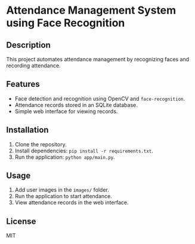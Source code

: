 # Attendance Management System using Face Recognition

## Description
This project automates attendance management by recognizing faces and recording attendance.

## Features
- Face detection and recognition using OpenCV and `face-recognition`.
- Attendance records stored in an SQLite database.
- Simple web interface for viewing records.

## Installation
1. Clone the repository.
2. Install dependencies: `pip install -r requirements.txt`.
3. Run the application: `python app/main.py`.

## Usage
1. Add user images in the `images/` folder.
2. Run the application to start attendance.
3. View attendance records in the web interface.

## License
MIT

